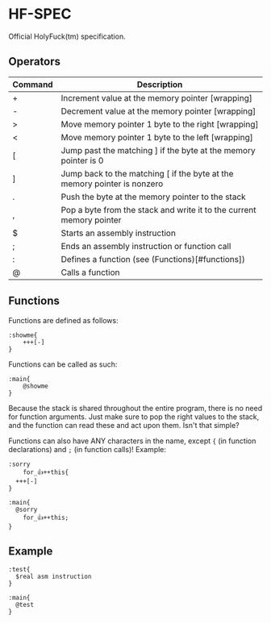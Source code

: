 # HF-SPEC
Official HolyFuck(tm) specification.

## Operators
| Command | Description |
|---------|-------------|
| + | Increment value at the memory pointer [wrapping] |
| - | Decrement value at the memory pointer [wrapping] |
| > | Move memory pointer 1 byte to the right [wrapping] |
| < | Move memory pointer 1 byte to the left [wrapping] |
| [ | Jump past the matching ] if the byte at the memory pointer is 0 |
| ] | Jump back to the matching [ if the byte at the memory pointer is nonzero |
| . | Push the byte at the memory pointer to the stack |
| , | Pop a byte from the stack and write it to the current memory pointer |
| $ | Starts an assembly instruction |
| ; | Ends an assembly instruction or function call |
| : | Defines a function (see (Functions)[#functions]) |
| @ | Calls a function |

## Functions
Functions are defined as follows:
```bf
:showme{
    +++[-]
}
```
Functions can be called as such:
```bf
:main{
    @showme
}
```
Because the stack is shared throughout the entire program, there is no need for function arguments. Just make sure to pop the right values to the stack, and the function can read these and act upon them. Isn't that simple?

Functions can also have ANY characters in the name, except `{` (in function declarations) and `;` (in function calls)!
Example:
```bf
:sorry
    for_👍++this{
  +++[-]
}

:main{
  @sorry
    for_👍++this;
}
```

## Example
```
:test{
  $real asm instruction
}

:main{
  @test
}
```
